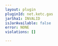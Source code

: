 ```yaml
---
layout: plugin
pluginId: net.ketc.gas
jarSha1: INVALID
isJarAvailable: false
error: NONE
violations: []

---
```

